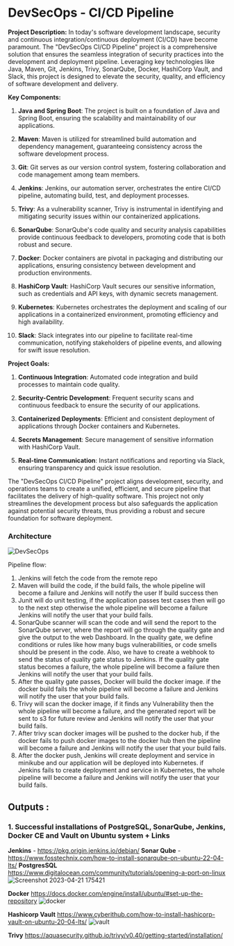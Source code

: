 # DevSecOps - CI/CD Pipeline

**Project Description:**
In today's software development landscape, security and continuous integration/continuous deployment (CI/CD) have become paramount. The "DevSecOps CI/CD Pipeline" project is a comprehensive solution that ensures the seamless integration of security practices into the development and deployment pipeline. Leveraging key technologies like Java, Maven, Git, Jenkins, Trivy, SonarQube, Docker, HashiCorp Vault, and Slack, this project is designed to elevate the security, quality, and efficiency of software development and delivery.


**Key Components:**

1. **Java and Spring Boot**: The project is built on a foundation of Java and Spring Boot, ensuring the scalability and maintainability of our applications.

2. **Maven**: Maven is utilized for streamlined build automation and dependency management, guaranteeing consistency across the software development process.

3. **Git**: Git serves as our version control system, fostering collaboration and code management among team members.

4. **Jenkins**: Jenkins, our automation server, orchestrates the entire CI/CD pipeline, automating build, test, and deployment processes.

5. **Trivy**: As a vulnerability scanner, Trivy is instrumental in identifying and mitigating security issues within our containerized applications.

6. **SonarQube**: SonarQube's code quality and security analysis capabilities provide continuous feedback to developers, promoting code that is both robust and secure.

7. **Docker**: Docker containers are pivotal in packaging and distributing our applications, ensuring consistency between development and production environments.

8. **HashiCorp Vault**: HashiCorp Vault secures our sensitive information, such as credentials and API keys, with dynamic secrets management.

9. **Kubernetes**: Kubernetes orchestrates the deployment and scaling of our applications in a containerized environment, promoting efficiency and high availability.

10. **Slack**: Slack integrates into our pipeline to facilitate real-time communication, notifying stakeholders of pipeline events, and allowing for swift issue resolution.

**Project Goals:**

1. **Continuous Integration**: Automated code integration and build processes to maintain code quality.

2. **Security-Centric Development**: Frequent security scans and continuous feedback to ensure the security of our applications.

3. **Containerized Deployments**: Efficient and consistent deployment of applications through Docker containers and Kubernetes.

4. **Secrets Management**: Secure management of sensitive information with HashiCorp Vault.

5. **Real-time Communication**: Instant notifications and reporting via Slack, ensuring transparency and quick issue resolution.

The "DevSecOps CI/CD Pipeline" project aligns development, security, and operations teams to create a unified, efficient, and secure pipeline that facilitates the delivery of high-quality software. This project not only streamlines the development process but also safeguards the application against potential security threats, thus providing a robust and secure foundation for software deployment.


### Architecture
![DevSecOps](https://github.com/aditi55/DevOps/assets/67974030/e869b60e-e7a3-4cd2-84a1-a9e08086b683)

Pipeline flow:
1.	Jenkins will fetch the code from the remote repo
2.	Maven will build the code, if the build fails, the whole pipeline will become a failure and Jenkins will notify the user If build success then
3.	Junit will do unit testing, if the application passes test cases then will go to the next step otherwise the whole pipeline will become a failure Jenkins will notify the user that your build fails.
4.	SonarQube scanner will scan the code and will send the report to the SonarQube server, where the report will go through the quality gate and give the output to the web Dashboard. In the quality gate, we define conditions or rules like how many bugs vulnerabilities, or code smells should be present in the code. Also, we have to create a webhook to send the status of quality gate status to Jenkins. If the quality gate status becomes a failure, the whole pipeline will become a failure then Jenkins will notify the user that your build fails.
5.	After the quality gate passes, Docker will build the docker image. if the docker build fails the whole pipeline will become a failure and Jenkins will notify the user that your build fails.
6.	Trivy will scan the docker image, if it finds any Vulnerability then the whole pipeline will become a failure, and the generated report will be sent to s3 for future review and Jenkins will notify the user that your build fails.
7.	After trivy scan docker images will be pushed to the docker hub, if the docker fails to push docker images to the docker hub then the pipeline will become a failure and Jenkins will notify the user that your build fails.
8.	After the docker push, Jenkins will create deployment and service in minikube and our application will be deployed into Kubernetes. if Jenkins fails to create deployment and service in Kubernetes, the whole pipeline will become a failure and Jenkins will notify the user that your build fails.

## Outputs :
### 1. Successful installations of PostgreSQL, SonarQube, Jenkins, Docker CE and Vault on Ubuntu system + Links

**Jenkins**  - https://pkg.origin.jenkins.io/debian/
**Sonar	Qube**  - https://www.fosstechnix.com/how-to-install-sonarqube-on-ubuntu-22-04-lts/ 
**PostgresSQL** https://www.digitalocean.com/community/tutorials/opening-a-port-on-linux
![Screenshot 2023-04-21 175421](https://github.com/aditi55/DevOps/assets/67974030/cde85c40-39a3-41a7-9548-acea4bf19591)

**Docker** https://docs.docker.com/engine/install/ubuntu/#set-up-the-repository
![docker](https://github.com/aditi55/DevOps/assets/67974030/c95f2389-3610-4bd7-ab12-fb3f7e9f0ba9)

**Hashicorp Vault** https://www.cyberithub.com/how-to-install-hashicorp-vault-on-ubuntu-20-04-lts/
![vault](https://github.com/aditi55/DevOps/assets/67974030/b38e640c-8f32-43e1-adfd-06dcfe51473f)

**Trivy** https://aquasecurity.github.io/trivy/v0.40/getting-started/installation/
